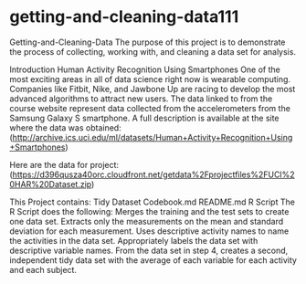 # getting-and-cleaning-data111
Getting-and-Cleaning-Data
The purpose of this project is to demonstrate the process of collecting, working with, and cleaning a data set for analysis.

Introduction
Human Activity Recognition Using Smartphones One of the most exciting areas in all of data science right now is wearable computing. Companies like Fitbit, Nike, and Jawbone Up are racing to develop the most advanced algorithms to attract new users. The data linked to from the course website represent data collected from the accelerometers from the Samsung Galaxy S smartphone. A full description is available at the site where the data was obtained: (http://archive.ics.uci.edu/ml/datasets/Human+Activity+Recognition+Using+Smartphones)

Here are the data for project: (https://d396qusza40orc.cloudfront.net/getdata%2Fprojectfiles%2FUCI%20HAR%20Dataset.zip)

This Project contains:
Tidy Dataset
Codebook.md
README.md
R Script
The R Script does the following:
Merges the training and the test sets to create one data set.
Extracts only the measurements on the mean and standard deviation for each measurement.
Uses descriptive activity names to name the activities in the data set.
Appropriately labels the data set with descriptive variable names.
From the data set in step 4, creates a second, independent tidy data set with the average of each variable for each activity and each subject.
